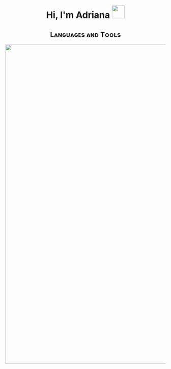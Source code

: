 <h1 align="center">Hi, I'm Adriana <img height="40" src="https://emoji.gg/assets/emoji/7333-parrotdance.gif"></h1>
<h2 align="center">Lᴀɴɢᴜᴀɢᴇs ᴀɴᴅ Tᴏᴏʟs</h2> 
<p align="center">
<img width="1000px" src="https://skillicons.dev/icons?i=git,py,js,ts,mysql,postgres,cpp,cs,html,css,dotnet,vue,vite,angular,nodejs,visualstudio,vscode,idea,webstorm,rider" />
</p>
<br />
